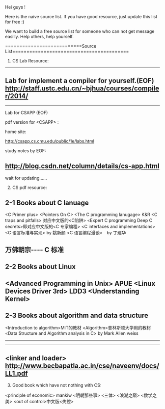 Hei guys !

Here is the naive source list. 
If you have good resource, just update this list for free :)

We want to build a free source list for someone who can not get message easilly.
Help others, help yourself.

===========================Source List=========================================


1. CS Lab Resource:

----------------------------------------------------
Lab for implement a compiler for yourself.(EOF)
http://staff.ustc.edu.cn/~bjhua/courses/compiler/2014/
----------------------------------------------------

-----------------------------------------------------
Lab for CSAPP (EOF)

pdf version for \<CSAPP\> :

home site:

http://csapp.cs.cmu.edu/public/1e/labs.html

study notes by EOF:

http://blog.csdn.net/column/details/cs-app.html
-----------------------------------------------------

wait for updating......

2. CS pdf resource:

2-1 Books about C lanuage
--------------------------------------------------
\<C Primer plus\>
\<Pointers On C\>
\<The C programming lanugage\> K&R
\<C traps and pitfalls\> 对应中文版的\<C陷阱\>
\<Expert C programming Deep C secrets\>即对应中文版的\<C 专家编程\>
\<C interfaces and implementations\>
\<C 语言标准与实现\> by 姚新颜
\<C 语言编程漫谈\>　by 丁建华

万佛朝宗---- C 标准
-------------------------------------------------

2-2 Books about Linux
-------------------------------------------------
\<Advanced Programming in Unix\> APUE
\<Linux Devices Driver 3rd\> LDD3
\<Understanding Kernel\>
--------------------------------------------------

2-3 Books about algorithm and data structure
--------------------------------------------------
\<Introduction to algorithm\>MIT的教材
\<Algorithm\>普林斯顿大学用的教材
\<Data Structure and Algorithm analysis in C\> by Mark Allen weiss

--------------------------------------------------


----------------------------------------------------
\<linker and loader\>
http://www.becbapatla.ac.in/cse/naveenv/docs/LL1.pdf
----------------------------------------------------

3. Good book which have not nothing with CS:

\<principle of economic\> mankiw
\<明朝那些事\>
\<三体\>
\<浪潮之巅\>
\<数学之美\>
\<out of control\>中文版<失控>


